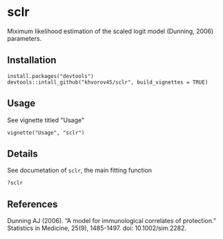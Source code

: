# sclr

Miximum likelihood estimation of the scaled logit model (Dunning, 2006) parameters.

## Installation

```
install.packages("devtools")
devtools::intall_github("khvorov45/sclr", build_vignettes = TRUE)
```

## Usage

See vignette titled "Usage"

```
vignette("Usage", "sclr")
```

## Details

See documetation of `sclr`, the main fitting function

```
?sclr
```

## References

Dunning AJ (2006). “A model for immunological correlates of protection.” Statistics in Medicine, 25(9), 1485-1497. doi: 10.1002/sim.2282.
